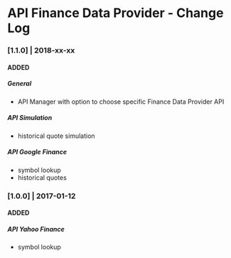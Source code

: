 # API Finance Data Provider - Change Log

### [1.1.0] | 2018-xx-xx
#### ADDED
##### General
+ API Manager with option to choose specific Finance Data Provider API

##### API Simulation
+ historical quote simulation

##### API Google Finance
+ symbol lookup
+ historical quotes

### [1.0.0] | 2017-01-12
#### ADDED
##### API Yahoo Finance
+ symbol lookup

